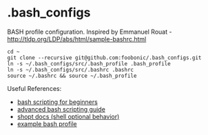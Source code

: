 # .bash_configs
BASH profile configuration. Inspired by Emmanuel Rouat - http://tldp.org/LDP/abs/html/sample-bashrc.html

```
cd ~
git clone --recursive git@github.com:foobonic/.bash_configs.git
ln -s ~/.bash_configs/src/.bash_profile .bash_profile
ln -s ~/.bash_configs/src/.bashrc .bashrc
source ~/.bashrc && source ~/.bash_profile
```

Useful References:
<ul>
  <li><a href="http://tldp.org/LDP/Bash-Beginners-Guide/html/Bash-Beginners-Guide.html">bash scripting for beginners</a></li>
  <li><a href="http://tldp.org/LDP/abs/html/abs-guide.html">advanced bash scripting guide</a></li>
  <li><a href="http://www.gnu.org/software/bash/manual/html_node/The-Shopt-Builtin.html">shopt docs (shell optional behavior)</a></li>
  <li><a href="http://tldp.org/LDP/abs/html/sample-bashrc.html">example bash profile</a></li>
</ul>
